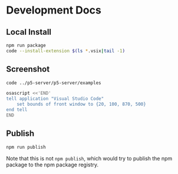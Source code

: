 # Development Docs

## Local Install

```sh
npm run package
code --install-extension $(ls *.vsix|tail -1)
```

## Screenshot

```sh
code ../p5-server/p5-server/examples
```

```sh
osascript <<'END'
tell application "Visual Studio Code"
    set bounds of front window to {20, 100, 870, 500}
end tell
END
```

## Publish

```sh
npm run publish
```

Note that this is not `npm publish`, which would try to publish the npm package to the npm package registry.
